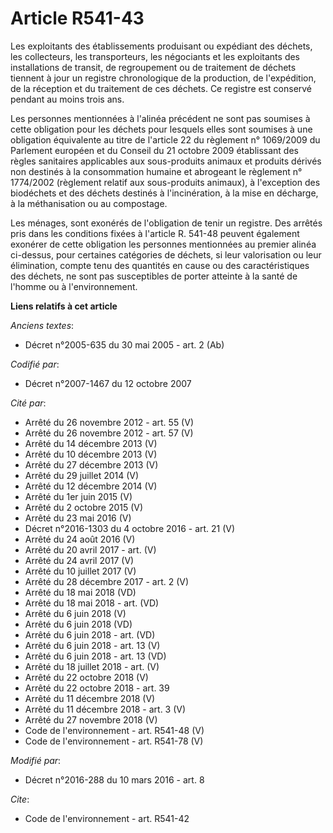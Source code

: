 # Article R541-43

Les exploitants des établissements produisant ou expédiant des déchets, les collecteurs, les transporteurs, les négociants et
les exploitants des installations de transit, de regroupement ou de traitement de déchets tiennent à jour un registre
chronologique de la production, de l'expédition, de la réception et du traitement de ces déchets. Ce registre est conservé
pendant au moins trois ans.

Les personnes mentionnées à l'alinéa précédent ne sont pas soumises à cette obligation pour les déchets pour lesquels elles
sont soumises à une obligation équivalente au titre de l'article 22 du règlement n° 1069/2009 du Parlement européen et du
Conseil du 21 octobre 2009 établissant des règles sanitaires applicables aux sous-produits animaux et produits dérivés non
destinés à la consommation humaine et abrogeant le règlement n° 1774/2002 (règlement relatif aux sous-produits animaux), à
l'exception des biodéchets et des déchets destinés à l'incinération, à la mise en décharge, à la méthanisation ou au
compostage.

Les ménages, sont exonérés de l'obligation de tenir un registre. Des arrêtés pris dans les conditions fixées à l'article R.
541-48 peuvent également exonérer de cette obligation les personnes mentionnées au premier alinéa ci-dessus, pour certaines
catégories de déchets, si leur valorisation ou leur élimination, compte tenu des quantités en cause ou des caractéristiques
des déchets, ne sont pas susceptibles de porter atteinte à la santé de l'homme ou à l'environnement.

**Liens relatifs à cet article**

_Anciens textes_:

  - Décret n°2005-635 du 30 mai 2005 - art. 2 (Ab)

_Codifié par_:

  - Décret n°2007-1467 du 12 octobre 2007

_Cité par_:

  - Arrêté du 26 novembre 2012 - art. 55 (V)
  - Arrêté du 26 novembre 2012 - art. 57 (V)
  - Arrêté du 14 décembre 2013 (V)
  - Arrêté du 10 décembre 2013 (V)
  - Arrêté du 27 décembre 2013 (V)
  - Arrêté du 29 juillet 2014 (V)
  - Arrêté du 12 décembre 2014 (V)
  - Arrêté du 1er juin 2015 (V)
  - Arrêté du 2 octobre 2015 (V)
  - Arrêté du 23 mai 2016 (V)
  - Décret n°2016-1303 du 4 octobre 2016 - art. 21 (V)
  - Arrêté du 24 août 2016 (V)
  - Arrêté du 20 avril 2017 - art. (V)
  - Arrêté du 24 avril 2017 (V)
  - Arrêté du 10 juillet 2017 (V)
  - Arrêté du 28 décembre 2017 - art. 2 (V)
  - Arrêté du 18 mai 2018 (VD)
  - Arrêté du 18 mai 2018 - art. (VD)
  - Arrêté du 6 juin 2018 (V)
  - Arrêté du 6 juin 2018 (VD)
  - Arrêté du 6 juin 2018 - art. (VD)
  - Arrêté du 6 juin 2018 - art. 13 (V)
  - Arrêté du 6 juin 2018 - art. 13 (VD)
  - Arrêté du 18 juillet 2018 - art. (V)
  - Arrêté du 22 octobre 2018 (V)
  - Arrêté du 22 octobre 2018 - art. 39
  - Arrêté du 11 décembre 2018 (V)
  - Arrêté du 11 décembre 2018 - art. 3 (V)
  - Arrêté du 27 novembre 2018 (V)
  - Code de l'environnement - art. R541-48 (V)
  - Code de l'environnement - art. R541-78 (V)

_Modifié par_:

  - Décret n°2016-288 du 10 mars 2016 - art. 8

_Cite_:

  - Code de l'environnement - art. R541-42

